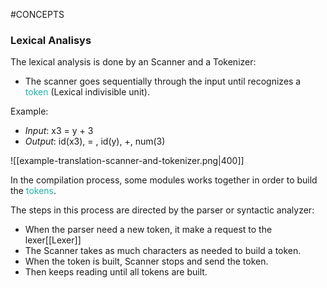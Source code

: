 #CONCEPTS 


### Lexical Analisys


The lexical analysis is done by an Scanner and a Tokenizer: 

* The scanner goes sequentially through the input until recognizes a <span style="color:LightSeaGreen;">token</span> (Lexical indivisible unit). 

Example: 
* *Input*: x3 = y + 3
* *Output*: id(x3), = , id(y), +, num(3)

![[example-translation-scanner-and-tokenizer.png|400]]


In the compilation process, some modules works together in order to build the <span style="color:LightSeaGreen;">tokens</span>. 


The steps in this process are directed by the parser or syntactic analyzer: 

* When the parser need a new token, it make a request to the lexer[[Lexer]]
* The Scanner takes as much characters as needed to build a token. 
* When the token is built, Scanner stops and send the token. 
* Then keeps reading until all tokens are built. 